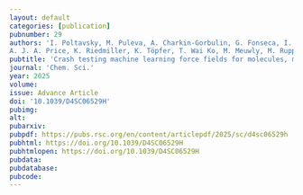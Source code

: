 ```yaml
---
layout: default
categories: [publication]
pubnumber: 29
authors: 'I. Poltavsky, M. Puleva, A. Charkin-Gorbulin, G. Fonseca, I. Batatia, N. J. Browning, S. Chmiela, M. Cui, J. T. Frank, S. Heinen, B. Huang, S. Käser, A. Kabylda, D. Khan, <b>C. Müller</b>, 
A. J. A. Price, K. Riedmiller, K. Töpfer, T. Wai Ko, M. Meuwly, M. Rupp, G. Csányi, O. A. von Lilienfeld, J. T. Margraf, K. Müller, A. Tkatchenko'
pubtitle: 'Crash testing machine learning force fields for molecules, materials, and interfaces: model analysis in the TEA Challenge 2023'
journal: 'Chem. Sci.'
year: 2025
volume: 
issue: Advance Article
doi: '10.1039/D4SC06529H'
pubimg: 
alt: 
pubarxiv:
pubpdf: https://pubs.rsc.org/en/content/articlepdf/2025/sc/d4sc06529h
pubhtml: https://doi.org/10.1039/D4SC06529H
pubhtmlopen: https://doi.org/10.1039/D4SC06529H
pubdata:
pubdatabase: 
pubcode:
---
```

